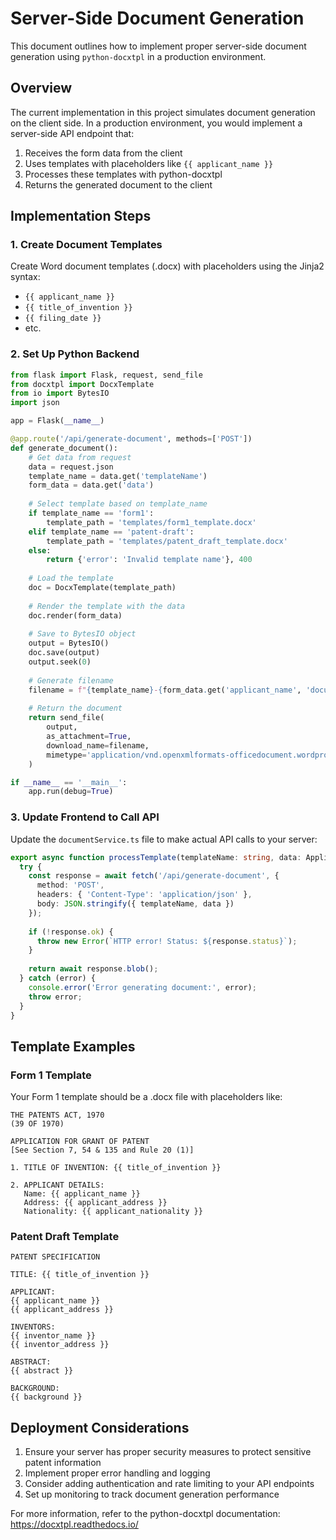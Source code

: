 
# Server-Side Document Generation

This document outlines how to implement proper server-side document generation using `python-docxtpl` in a production environment.

## Overview

The current implementation in this project simulates document generation on the client side. In a production environment, you would implement a server-side API endpoint that:

1. Receives the form data from the client
2. Uses templates with placeholders like `{{ applicant_name }}` 
3. Processes these templates with python-docxtpl
4. Returns the generated document to the client

## Implementation Steps

### 1. Create Document Templates

Create Word document templates (.docx) with placeholders using the Jinja2 syntax:

- `{{ applicant_name }}`
- `{{ title_of_invention }}`
- `{{ filing_date }}`
- etc.

### 2. Set Up Python Backend

```python
from flask import Flask, request, send_file
from docxtpl import DocxTemplate
from io import BytesIO
import json

app = Flask(__name__)

@app.route('/api/generate-document', methods=['POST'])
def generate_document():
    # Get data from request
    data = request.json
    template_name = data.get('templateName')
    form_data = data.get('data')
    
    # Select template based on template_name
    if template_name == 'form1':
        template_path = 'templates/form1_template.docx'
    elif template_name == 'patent-draft':
        template_path = 'templates/patent_draft_template.docx'
    else:
        return {'error': 'Invalid template name'}, 400
    
    # Load the template
    doc = DocxTemplate(template_path)
    
    # Render the template with the data
    doc.render(form_data)
    
    # Save to BytesIO object
    output = BytesIO()
    doc.save(output)
    output.seek(0)
    
    # Generate filename
    filename = f"{template_name}-{form_data.get('applicant_name', 'document')}.docx"
    
    # Return the document
    return send_file(
        output,
        as_attachment=True,
        download_name=filename,
        mimetype='application/vnd.openxmlformats-officedocument.wordprocessingml.document'
    )

if __name__ == '__main__':
    app.run(debug=True)
```

### 3. Update Frontend to Call API

Update the `documentService.ts` file to make actual API calls to your server:

```typescript
export async function processTemplate(templateName: string, data: ApplicantData): Promise<Blob> {
  try {
    const response = await fetch('/api/generate-document', {
      method: 'POST',
      headers: { 'Content-Type': 'application/json' },
      body: JSON.stringify({ templateName, data })
    });
    
    if (!response.ok) {
      throw new Error(`HTTP error! Status: ${response.status}`);
    }
    
    return await response.blob();
  } catch (error) {
    console.error('Error generating document:', error);
    throw error;
  }
}
```

## Template Examples

### Form 1 Template

Your Form 1 template should be a .docx file with placeholders like:

```
THE PATENTS ACT, 1970
(39 OF 1970)

APPLICATION FOR GRANT OF PATENT
[See Section 7, 54 & 135 and Rule 20 (1)]

1. TITLE OF INVENTION: {{ title_of_invention }}

2. APPLICANT DETAILS:
   Name: {{ applicant_name }}
   Address: {{ applicant_address }}
   Nationality: {{ applicant_nationality }}
```

### Patent Draft Template

```
PATENT SPECIFICATION

TITLE: {{ title_of_invention }}

APPLICANT:
{{ applicant_name }}
{{ applicant_address }}

INVENTORS:
{{ inventor_name }}
{{ inventor_address }}

ABSTRACT:
{{ abstract }}

BACKGROUND:
{{ background }}
```

## Deployment Considerations

1. Ensure your server has proper security measures to protect sensitive patent information
2. Implement proper error handling and logging
3. Consider adding authentication and rate limiting to your API endpoints
4. Set up monitoring to track document generation performance

For more information, refer to the python-docxtpl documentation: https://docxtpl.readthedocs.io/
